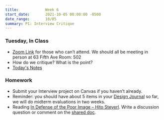 ```yaml
---
title:            Week 6
start_date:       2021-10-05 00:00:00 -0500
date_range:       10/05
summary: P1: Interview Critique
---
```


### Tuesday, In Class

- [Zoom Link](https://NewSchool.zoom.us/my/nikafisher) for those who can&rsquo;t attend. We should all be meeting in person at 63 Fifth Ave Room: 502
- How do we critique? What is the point?
- [Today's Notes](https://paper.dropbox.com/doc/Parsons-Week-6-Interview-Critique--BTndyQ~8ZnsEWyd8FPHnW3KgAQ-nYKo1TCmFvbWHPOJby737)


### Homework

- Submit your Interview project on Canvas if you haven&rsquo;t already.
- Reminder: you should have about 5 items in your [Design Journal](../projects/design-journal) so far, we will do midterm evaluations in two weeks.
- Reading [In Defense of the Poor Image – Hito Steyerl](https://www.e-flux.com/journal/10/61362/in-defense-of-the-poor-image/). Write a discussion question or comment on the [shared doc](https://paper.dropbox.com/doc/F21-Core-Interaction-Reading-Responses--BTm3thK8nvUoQNjD8etfLj7DAQ-011CWC5qJgFfgpIVOrIYA).
